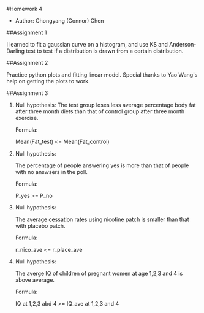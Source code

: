#Homework 4
* Author: Chongyang (Connor) Chen

##Assignment 1

I learned to fit a gaussian curve on a histogram, and use KS and Anderson-Darling test to test if a distribution is drawn from a certain distribution. 

##Assignment 2

Practice python plots and fitting linear model. Special thanks to Yao Wang's help on getting the plots to work. 

##Assignment 3

1. Null hypothesis:
    The test group loses less average percentage body fat after three month diets than that of control group after three month exercise.
	
	Formula:
	
    Mean(Fat_test) <= Mean(Fat_control)

2. Null hypothesis:

    The percentage of people answering yes is more than that of people with no answsers in the poll.
    
	Formula:
	
    P_yes >= P_no

3. Null hypothesis:

    The average cessation rates using nicotine patch is smaller than that with placebo patch.
    
	Formula:
	
    r_nico_ave <= r_place_ave

4. Null hypothesis:

    The averge IQ of children of pregnant women at age 1,2,3 and 4 is above average.
    
	Formula:
	
    IQ at 1,2,3 abd 4 >= IQ_ave at 1,2,3 and 4